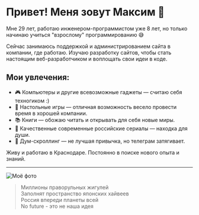 # Привет! Меня зовут Максим 👋

Мне 29 лет, работаю инженером-программистом уже 8 лет, но только начинаю учиться "взрослому" программированию 😅 

Сейчас занимаюсь поддержкой и администрированием сайта в компании, где работаю. Изучаю разработку сайтов, чтобы стать настоящим веб-разработчиком и воплощать свои идеи в коде.

## Мои увлечения:
- 🎮 Компьютеры и другие всевозможные гаджеты — считаю себя техногиком :)
- 🎲 Настольные игры — отличная возможность весело провести время в хорошей компании.
- 📚 Книги — обожаю читать и открывать для себя новые миры.
- 🎥 Качественные современные российские сериалы — находка для души.
- 📱 Дум-скроллинг — не лучшая привычка, но телеграм затягивает.

Живу и работаю в Краснодаре. Постоянно в поиске нового опыта и знаний.

---

![Моё фото](https://sun9-47.userapi.com/impg/IwxHVrrHjvZ-a1bzzr0ytae73nHTTVJd2vuPwA/Zaf_Lqx4ke8.jpg?size=992x992&quality=96&sign=e106e83a80812bf4e754588257ee70b8&type=album)

>Миллионы праворульных жигулей  
>Заполнят пространство японских хайвеев  
>Россия впереди планеты всей  
>No future - это не наша идея   
